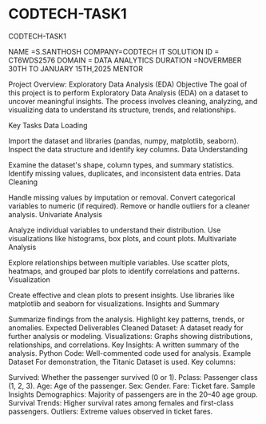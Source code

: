 # CODTECH-TASK1

CODTECH-TASK1

NAME =S.SANTHOSH
COMPANY=CODTECH IT SOLUTION
ID     = CT6WDS2576
DOMAIN = DATA ANALYTICS
DURATION =NOVERMBER 30TH TO JANUARY 15TH,2025
MENTOR

Project Overview: Exploratory Data Analysis (EDA)
Objective
The goal of this project is to perform Exploratory Data Analysis (EDA) on a dataset to uncover meaningful insights. The process involves cleaning, analyzing, and visualizing data to understand its structure, trends, and relationships.

Key Tasks
Data Loading

Import the dataset and libraries (pandas, numpy, matplotlib, seaborn).
Inspect the data structure and identify key columns.
Data Understanding

Examine the dataset's shape, column types, and summary statistics.
Identify missing values, duplicates, and inconsistent data entries.
Data Cleaning

Handle missing values by imputation or removal.
Convert categorical variables to numeric (if required).
Remove or handle outliers for a cleaner analysis.
Univariate Analysis

Analyze individual variables to understand their distribution.
Use visualizations like histograms, box plots, and count plots.
Multivariate Analysis

Explore relationships between multiple variables.
Use scatter plots, heatmaps, and grouped bar plots to identify correlations and patterns.
Visualization

Create effective and clean plots to present insights.
Use libraries like matplotlib and seaborn for visualizations.
Insights and Summary

Summarize findings from the analysis.
Highlight key patterns, trends, or anomalies.
Expected Deliverables
Cleaned Dataset: A dataset ready for further analysis or modeling.
Visualizations: Graphs showing distributions, relationships, and correlations.
Key Insights: A written summary of the analysis.
Python Code: Well-commented code used for analysis.
Example Dataset
For demonstration, the Titanic Dataset is used. Key columns:

Survived: Whether the passenger survived (0 or 1).
Pclass: Passenger class (1, 2, 3).
Age: Age of the passenger.
Sex: Gender.
Fare: Ticket fare.
Sample Insights
Demographics: Majority of passengers are in the 20–40 age group.
Survival Trends: Higher survival rates among females and first-class passengers.
Outliers: Extreme values observed in ticket fares.
